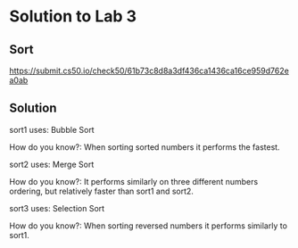 # Solution to Lab 3

## Sort
https://submit.cs50.io/check50/61b73c8d8a3df436ca1436ca16ce959d762ea0ab

## Solution
sort1 uses: Bubble Sort

How do you know?: When sorting sorted numbers it performs the fastest.

sort2 uses: Merge Sort

How do you know?: It performs similarly on three different numbers ordering, but relatively faster than sort1 and sort2.

sort3 uses: Selection Sort

How do you know?: When sorting reversed numbers it performs similarly to sort1.